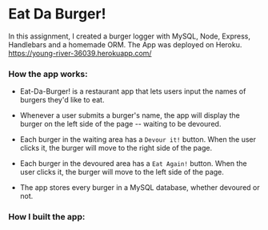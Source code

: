 # Eat Da Burger!

In this assignment, I created a burger logger with MySQL, Node, Express, Handlebars and a homemade ORM. The App was deployed on Heroku. https://young-river-36039.herokuapp.com/


### How the app works:

* Eat-Da-Burger! is a restaurant app that lets users input the names of burgers they'd like to eat.

* Whenever a user submits a burger's name, the app will display the burger on the left side of the page -- waiting to be devoured.

* Each burger in the waiting area has a `Devour it!` button. When the user clicks it, the burger will move to the right side of the page.

* Each burger in the devoured area has a `Eat Again!` button. When the user clicks it, the burger will move to the left side of the page.

* The app stores every burger in a MySQL database, whether devoured or not.

### How I built the app:

